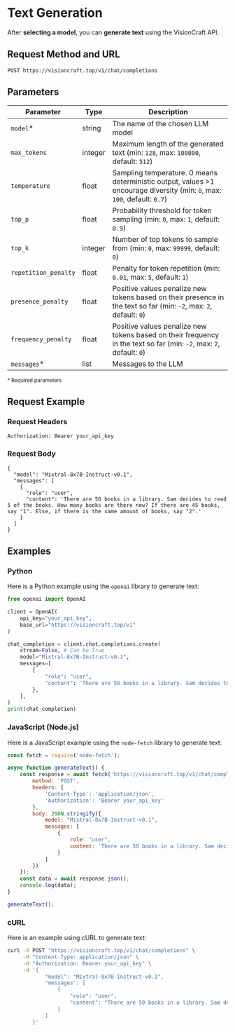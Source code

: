 # Text Generation

After **selecting a model**, you can **generate text** using the VisionCraft API.

## Request Method and URL

```
POST https://visioncraft.top/v1/chat/completions
```

## Parameters

| Parameter          | Type    | Description                                                                                               |
|--------------------|---------|-----------------------------------------------------------------------------------------------------------|
| `model`*           | string  | The name of the chosen LLM model                                                                          |
| `max_tokens`       | integer | Maximum length of the generated text (min: `128`, max: `100000`, default: `512`)                          |
| `temperature`      | float   | Sampling temperature. 0 means deterministic output, values >1 encourage diversity (min: `0`, max: `100`, default: `0.7`)  |
| `top_p`            | float   | Probability threshold for token sampling (min: `0`, max: `1`, default: `0.9`)                             |
| `top_k`            | integer | Number of top tokens to sample from (min: `0`, max: `99999`, default: `0`)                                |
| `repetition_penalty`| float   | Penalty for token repetition (min: `0.01`, max: `5`, default: `1`)                                        |
| `presence_penalty` | float   | Positive values penalize new tokens based on their presence in the text so far (min: `-2`, max: `2`, default: `0`) |
| `frequency_penalty`| float   | Positive values penalize new tokens based on their frequency in the text so far (min: `-2`, max: `2`, default: `0`) |
| `messages`*        | list    | Messages to the LLM                                                                                       |

<sup>* Required parameters</sup>

## Request Example

### Request Headers

```
Authorization: Bearer your_api_key
```

### Request Body

```
{
  "model": "Mixtral-8x7B-Instruct-v0.1",
  "messages": [
    {
      "role": "user",
      "content": 'There are 50 books in a library. Sam decides to read 5 of the books. How many books are there now? If there are 45 books, say "1". Else, if there is the same amount of books, say "2".'
    }
  ]
}
```

## Examples

### Python

Here is a Python example using the `openai` library to generate text:

```python
from openai import OpenAI

client = OpenAI(
    api_key="your_api_key",
    base_url="https://visioncraft.top/v1"
)

chat_completion = client.chat.completions.create(
    stream=False, # Can be True
    model="Mixtral-8x7B-Instruct-v0.1",
    messages=[
        {
            "role": "user",
            "content": 'There are 50 books in a library. Sam decides to read 5 of the books. How many books are there now? If there are 45 books, say "1". Else, if there is the same amount of books, say "2".'
        },
    ],
)
print(chat_completion)
```

### JavaScript (Node.js)

Here is a JavaScript example using the `node-fetch` library to generate text:

```javascript
const fetch = require('node-fetch');

async function generateText() {
    const response = await fetch('https://visioncraft.top/v1/chat/completions', {
        method: 'POST',
        headers: {
            'Content-Type': 'application/json',
            'Authorization': 'Bearer your_api_key'
        },
        body: JSON.stringify({
            model: "Mixtral-8x7B-Instruct-v0.1",
            messages: [
                {
                    role: "user",
                    content: 'There are 50 books in a library. Sam decides to read 5 of the books. How many books are there now? If there are 45 books, say "1". Else, if there is the same amount of books, say "2".'
                }
            ]
        })
    });
    const data = await response.json();
    console.log(data);
}

generateText();
```

### cURL

Here is an example using cURL to generate text:

```sh
curl -X POST "https://visioncraft.top/v1/chat/completions" \
     -H "Content-Type: application/json" \
     -H "Authorization: Bearer your_api_key" \
     -d '{
            "model": "Mixtral-8x7B-Instruct-v0.1",
            "messages": [
                {
                    "role": "user",
                    "content": "There are 50 books in a library. Sam decides to read 5 of the books. How many books are there now? If there are 45 books, say \"1\". Else, if there is the same amount of books, say \"2\"."
                }
            ]
        }'
```